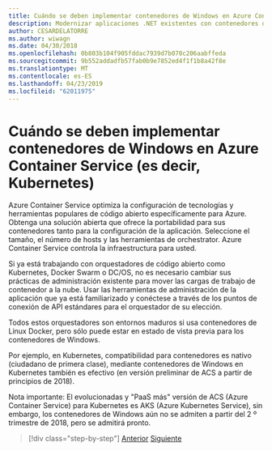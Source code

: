 ```yaml
---
title: Cuándo se deben implementar contenedores de Windows en Azure Container Service (es decir, Kubernetes)
description: Modernizar aplicaciones .NET existentes con contenedores de Windows y la nube de Azure | Cuándo se deben implementar contenedores de Windows en Azure Container Service (es decir, Kubernetes)
author: CESARDELATORRE
ms.author: wiwagn
ms.date: 04/30/2018
ms.openlocfilehash: 0b803b104f905fddac7939d7b070c206aabffeda
ms.sourcegitcommit: 9b552addadfb57fab0b9e7852ed4f1f1b8a42f8e
ms.translationtype: MT
ms.contentlocale: es-ES
ms.lasthandoff: 04/23/2019
ms.locfileid: "62011975"
---
```

# <a name="when-to-deploy-windows-containers-to-azure-container-service-that-is-kubernetes"></a>Cuándo se deben implementar contenedores de Windows en Azure Container Service (es decir, Kubernetes)

Azure Container Service optimiza la configuración de tecnologías y herramientas populares de código abierto específicamente para Azure. Obtenga una solución abierta que ofrece la portabilidad para sus contenedores tanto para la configuración de la aplicación. Seleccione el tamaño, el número de hosts y las herramientas de orchestrator. Azure Container Service controla la infraestructura para usted.

Si ya está trabajando con orquestadores de código abierto como Kubernetes, Docker Swarm o DC/OS, no es necesario cambiar sus prácticas de administración existente para mover las cargas de trabajo de contenedor a la nube. Usar las herramientas de administración de la aplicación que ya está familiarizado y conéctese a través de los puntos de conexión de API estándares para el orquestador de su elección.

Todos estos orquestadores son entornos maduros si usa contenedores de Linux Docker, pero sólo puede estar en estado de vista previa para los contenedores de Windows.

Por ejemplo, en Kubernetes, compatibilidad para contenedores es nativo (ciudadano de primera clase), mediante contenedores de Windows en Kubernetes también es efectivo (en versión preliminar de ACS a partir de principios de 2018).

Nota importante: El evolucionadas y "PaaS más" versión de ACS (Azure Container Service) para Kubernetes es AKS (Azure Kubernetes Service), sin embargo, los contenedores de Windows aún no se admiten a partir del 2 º trimestre de 2018, pero se admitirá pronto.

>[!div class="step-by-step"]
>[Anterior](when-to-deploy-windows-containers-to-service-fabric.md)
>[Siguiente](choosing-azure-compute-options-for-container-based-applications.md)